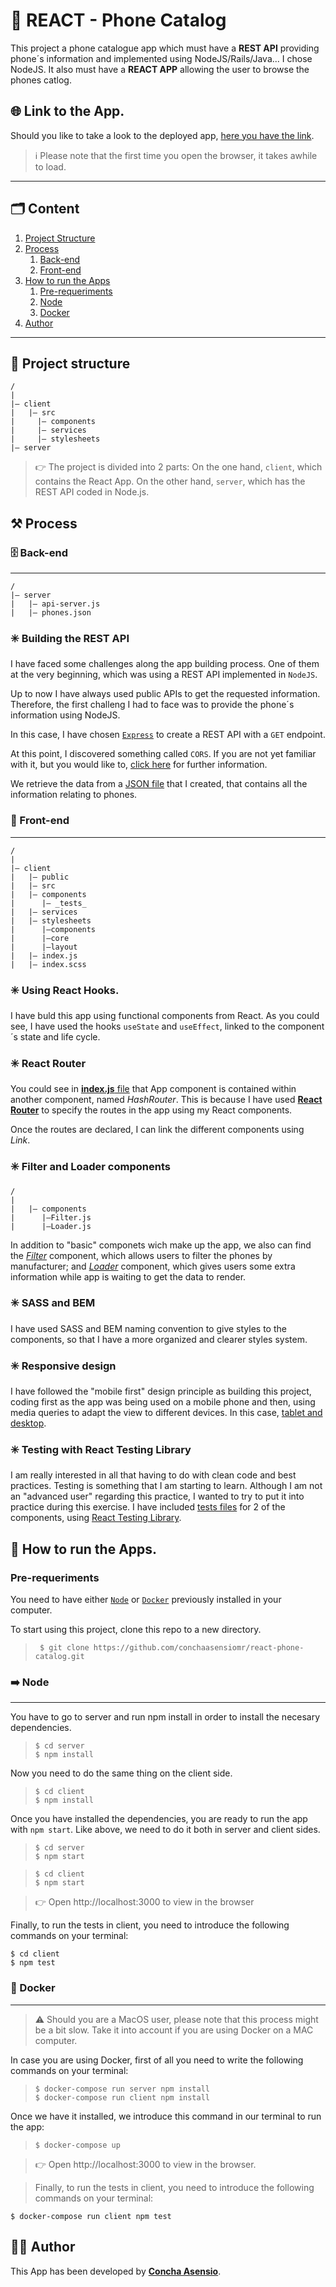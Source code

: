 # 📱 REACT - Phone Catalog

This project a phone catalogue app which must have a **REST API** providing phone´s information and implemented using NodeJS/Rails/Java... I chose NodeJS. It also must have a **REACT APP** allowing the user to browse the phones catlog.

## 🌐 Link to the App.

Should you like to take a look to the deployed app, [here you have the link](https://afternoon-mesa-14215.herokuapp.com/#/).

> ℹ️ Please note that the first time you open the browser, it takes awhile to load.

---
## 🗂️ Content

1. [Project Structure](#-project-structure)
2. [Process](#️-process)
   1. [Back-end](#️-back-end)
   2. [Front-end](#-front-end)
3. [How to run the Apps](#-how-to-run-the-apps)
   1. [Pre-requeriments](#pre-requeriments)
   2. [Node](#️-node)
   3. [Docker](#-docker)
4. [Author](#-author)
***

## 🧱 Project structure

```
/
|
|– client
|   |– src
|     |– components
|     |– services
|     |– stylesheets
|– server
```

> 👉 The project is divided into 2 parts: On the one hand, ```client```, which contains the React App. On the other hand, ```server```, which has the REST API coded in Node.js. 

## ⚒️ Process

### 🗄️ Back-end
***
```
/
|– server
|   |– api-server.js
|   |– phones.json
```

### ✳️ Building the REST API

I have faced some challenges along the app building process. One of them at the very beginning, which was using a REST API implemented in ```NodeJS```. 

Up to now I have always used public APIs to get the requested information. Therefore, the first challeng I had to face was to provide the phone´s information using NodeJS.

In this case, I have chosen [```Express```](https://expressjs.com/es/) to create a REST API with a ```GET``` endpoint.

At this point, I discovered something called ```CORS```. If you are not yet familiar with it, but you would like to, [click here](https://en.wikipedia.org/wiki/Cross-origin_resource_sharing) for further information.

We retrieve the data from a [JSON file](server/phones.json) that I created, that contains all the information relating to phones.

### 💫 Front-end
***

```
/
|
|– client
|   |– public
|   |– src
|   |– components
|      |– _tests_
|   |– services
|   |– stylesheets
|      |–components
|      |–core
|      |–layout
|   |– index.js
|   |– index.scss
```

### ✳️ Using React Hooks.

I have buld this app using functional components from React. As you could see, I have used the hooks ```useState``` and ```useEffect```, linked to the component´s state and life cycle. 

### ✳️ React Router
You could see in [**index.js** file](client/src/index.js) that App component is contained within another component, named *HashRouter*. This is because I have used [**React Router**](https://reactrouter.com/) to specify the routes in the app using my React components.

Once the routes are declared, I can link the different components using *Link*.

### ✳️ Filter and Loader components

```
/
|
|   |– components
|      |–Filter.js
|      |–Loader.js
```
In addition to "basic" componets wich make up the app, we also can find the [*Filter*](client/src/components/Filter.js) component, which allows users to filter the phones by manufacturer; and [*Loader*](client/src/components/Loader.js) component, which gives users some extra information while app is waiting to get the data to render.

### ✳️ SASS and BEM

I have used SASS and BEM naming convention to give styles to the components, so that I have a more organized and clearer styles system.

### ✳️ Responsive design

I have followed the "mobile first" design principle as building this project, coding first as the app was being used on a mobile phone and then, using media queries to adapt the view to different devices. In this case, [tablet and desktop](client/src/stylesheets/core/_mixins.scss).

### ✳️ Testing with React Testing Library

I am really interested in all that having to do with clean code and best practices. Testing is something that I am starting to learn. Although I am not an "advanced user" regarding this practice, I wanted to try to put it into practice during this exercise. I have included [tests files](client/src/components/__tests__) for 2 of the components, using [React Testing Library](https://testing-library.com/docs/react-testing-library/intro/).

## 🚀 How to run the Apps.

### Pre-requeriments

You need to have either [```Node```](https://nodejs.org/es/) or [```Docker```](https://www.docker.com/) previously installed in your computer.

To start using this project, clone this repo to a new directory.
> ```console
>  $ git clone https://github.com/conchaasensiomr/react-phone-catalog.git
> ```

### ➡️ Node
***

You have to go to server and run npm install in order to install the necesary dependencies.
> ```console
> $ cd server
> $ npm install
> ```
Now you need to do the same thing on the client side.
> ```console
> $ cd client
> $ npm install
> ```

Once you have installed the dependencies, you are ready to run the app with ```npm start```. Like above, we need to do it both in server and client sides.
> ```console
> $ cd server
> $ npm start
> ```

>  ```console
> $ cd client
> $ npm start
> ```

> 👉 Open http://localhost:3000 to view in the browser

Finally, to run the tests in client, you need to introduce the following commands on your terminal:
```console
$ cd client
$ npm test
```

### 🐳 Docker
***

> ⚠️ Should you are a MacOS user, please note that this process might be a bit slow. Take it into account if you are using Docker on a MAC computer.  

In case you are using Docker, first of all you need to write the following commands on your terminal:
> ```console
> $ docker-compose run server npm install
> $ docker-compose run client npm install
> ```

Once we have it installed, we introduce this command in our terminal to run the app:
> ```console
> $ docker-compose up
> ```

> 👉 Open http://localhost:3000 to view in the browser.

> Finally, to run the tests in client, you need to introduce the following commands on your terminal:
```console
$ docker-compose run client npm test
```
## 👩‍💻 Author

This App has been developed by [**Concha Asensio**](https://github.com/conchaasensiomr).
